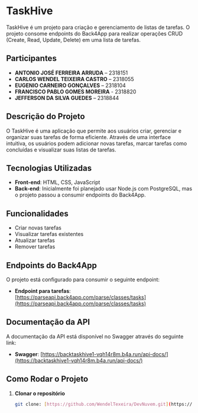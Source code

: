 # TaskHive

TaskHive é um projeto para criação e gerenciamento de listas de tarefas. O projeto consome endpoints do Back4App para realizar operações CRUD (Create, Read, Update, Delete) em uma lista de tarefas.

## Participantes

- **ANTONIO JOSÉ FERREIRA ARRUDA** – 2318151
- **CARLOS WENDEL TEIXEIRA CASTRO** – 2318055
- **EUGENIO CARNEIRO GONÇALVES** – 2318104
- **FRANCISCO PABLO GOMES MOREIRA** - 2318820
- **JEFFERSON DA SILVA GUEDES** – 2318844

## Descrição do Projeto

O TaskHive é uma aplicação que permite aos usuários criar, gerenciar e organizar suas tarefas de forma eficiente. Através de uma interface intuitiva, os usuários podem adicionar novas tarefas, marcar tarefas como concluídas e visualizar suas listas de tarefas.

## Tecnologias Utilizadas

- **Front-end**: HTML, CSS, JavaScript
- **Back-end**: Inicialmente foi planejado usar Node.js com PostgreSQL, mas o projeto passou a consumir endpoints do Back4App.

## Funcionalidades

- Criar novas tarefas
- Visualizar tarefas existentes
- Atualizar tarefas
- Remover tarefas

## Endpoints do Back4App

O projeto está configurado para consumir o seguinte endpoint:

- **Endpoint para tarefas**: [https://parseapi.back4app.com/parse/classes/tasks](https://parseapi.back4app.com/parse/classes/tasks)

## Documentação da API

A documentação da API está disponível no Swagger através do seguinte link:

- **Swagger**: [https://backtaskhive1-vqh14r8m.b4a.run/api-docs/](https://backtaskhive1-vqh14r8m.b4a.run/api-docs/)

## Como Rodar o Projeto

1. **Clonar o repositório**

   ```bash
   git clone: [https://github.com/WendelTexeira/DevNuvem.git](https://github.com/WendelTexeira/DevNuvem.git)
